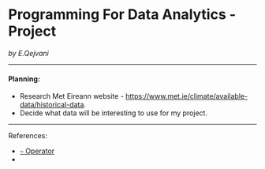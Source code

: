 # Programming For Data Analytics - Project

_by E.Qejvani_
***

#### Planning:

- Research Met Eireann website - https://www.met.ie/climate/available-data/historical-data.
- Decide what data will be interesting to use for my project.


***
References:

- [`~` Operator](https://pandas.pydata.org/docs/user_guide/indexing.html)
- 